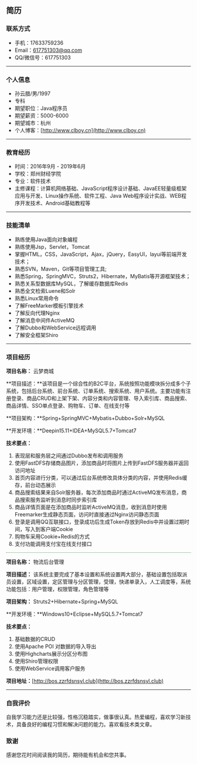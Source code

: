 ## 简历

### 联系方式

- 手机：17633759236
- Email：617751303@qq.com
- QQ/微信号：617751303

------

### 个人信息

- 孙云腊/男/1997
- 专科
- 期望职位：Java程序员
- 期望薪资：5000-6000
- 期望城市：杭州
- 个人博客：[http://www.clboy.cn](http://www.clboy.cn)

------

### 教育经历

- 时间：2016年9月 - 2019年6月
- 学校：郑州财经学院
- 专业：软件技术 
- 主修课程：计算机网络基础、JavaScript程序设计基础、JavaEE轻量级框架应用与开发、Linux操作系统、软件工程、Java Web程序设计实战、WEB程序开发技术、Android基础教程等

------

### 技能清单

- 熟练使用Java面向对象编程
- 熟练使用Jsp，Servlet，Tomcat
- 掌握HTML，CSS，JavaScript，Ajax，jQuery，EasyUI，layui等前端开发技术；
- 熟悉SVN，Maven，Git等项目管理工具;
- 熟悉Spring，SpringMVC，Struts2，Hibernate，MyBatis等开源框架技术；
- 熟悉关系型数据库MySQL，了解缓存数据库Redis
- 熟悉全文检索Luene和Solr
- 熟悉Linux常用命令
- 了解FreeMarker模板引擎技术
- 了解反向代理Nginx
- 了解消息中间件ActiveMQ
- 了解Dubbo和WebService远程调用
- 了解安全框架Shiro

------

### 项目经历



**项目名称：** 云梦商城

**项目描述：**该项目是一个综合性的B2C平台，系统按照功能模块拆分成多个子系统，包括后台系统、前台系统、订单系统、搜索系统、用户系统。主要功能有注册登录、商品CRUD和上架下架、内容分类和内容管理、导入索引库、商品搜索、商品详情、SSO单点登录、购物车、订单、在线支付等

**项目架构：**Spring+SpringMVC+Mybatis+Dubbo+Solr+MySQL

**开发环境：**Deepin15.11+IDEA+MySQL5.7+Tomcat7

**技术要点：**

1. 表现层和服务层之间通过Dubbo发布和调用服务
2. 使用FastDFS存储商品图片，添加商品时将图片上传到FastDFS服务器并返回访问地址
3. 首页内容进行分类，可以通过后台系统修改具体分类的内容，并使用Redis缓存，前台动态展示
4. 商品搜索结果来自Solr服务器，每次添加商品时通过ActiveMQ发布消息，商品搜索服务监听到消息时同步索引库
5. 商品详情页面是在添加商品时监听ActiveMQ消息，收到消息时使用Freemarker生成静态页面，访问时直接通过Nginx访问静态页面
6. 登录是调用QQ互联接口，登录成功后生成Token存放到Redis中并设置过期时间，写入到客户端Cookie
7. 购物车采用Cookie+Redis的方式
8. 支付功能调用支付宝在线支付接口



<div style="border-top:1px dotted green;margin:10px 0"></div>



**项目名称：** 物流后台管理

**项目描述：** 该系统主要完成了基本设置和系统设置两大部分，基础设置包括取派员设置，区域设置，定区管理与分区管理，受理，快递单录入，人工调度等，系统功能包括：用户管理，权限管理，角色管理等

**项目架构：** Struts2+Hibernate+Spring+MySQL

**开发环境：**Windows10+Eclipse+MySQL5.7+Tomcat7

**技术要点：**

1. 基础数据的CRUD
2. 使用Apache POI 对数据的导入导出
3. 使用Highcharts展示分区分布图
4. 使用Shiro管理权限
5. 使用WebService调用客户服务

**项目地址：**[http://bos.zzrfdsnsyl.club](http://bos.zzrfdsnsyl.club)

------

### 自我评价

自我学习能力还是比较强，性格沉稳踏实，做事很认真。热爱编程，喜欢学习新技术，具备良好的编程习惯和解决问题的能力。喜欢看技术类文章。

### 致谢

感谢您花时间阅读我的简历，期待能有机会和您共事。